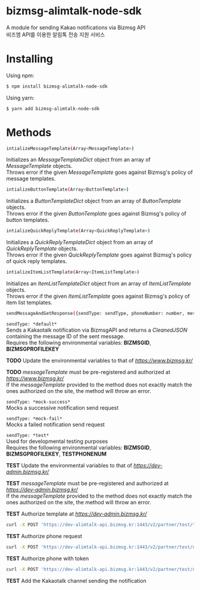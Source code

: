 # bizmsg-alimtalk-node-sdk

A module for sending Kakao notifications via Bizmsg API\
비즈엠 API를 이용한 알림톡 전송 지원 서비스

# Installing

Using npm:

```bash
$ npm install bizmsg-alimtalk-node-sdk
```

Using yarn:

```bash
$ yarn add bizmsg-alimtalk-node-sdk
```

# Methods

```bash
intializeMessageTemplate(Array<MessageTemplate>)
```

Initializes an _MessageTemplateDict_ object from an array of _MessageTemplate_ objects.\
Throws error if the given _MessageTemplate_ goes against Bizmsg's policy of message templates.

```bash
intializeButtonTemplate(Array<ButtonTemplate>)
```

Initializes a _ButtonTemplateDict_ object from an array of _ButtonTemplate_ objects.\
Throws error if the given _ButtonTemplate_ goes against Bizmsg's policy of button templates.

```bash
intializeQuickReplyTemplate(Array<QuickReplyTemplate>)
```

Initializes a _QuickReplyTemplateDict_ object from an array of _QuickReplyTemplate_ objects.\
Throws error if the given _QuickReplyTemplate_ goes against Bizmsg's policy of quick reply templates.

```bash
intializeItemListTemplate(Array<ItemListTemplate>)
```

Initializes an _ItemListTemplateDict_ object from an array of _ItemListTemplate_ objects.\
Throws error if the given _ItemListTemplate_ goes against Bizmsg's policy of item list templates.

```bash
sendMessageAndGetResponse({sendType: sendType, phoneNumber: number, messageTemplate: MessageTemplate, keyValue: KeyValue})
```

`sendType: *default*`\
Sends a Kakaotalk notification via BizmsgAPI and returns a _CleanedJSON_ containing the message ID of the sent message.\
Requires the following environmental variables: **BIZMSGID**, **BIZMSGPROFILEKEY**

**TODO** Update the environmental variables to that of *https://www.bizmsg.kr/*

**TODO** _messageTemplate_ must be pre-registered and authorized at *https://www.bizmsg.kr/* \
If the _messageTemplate_ provided to the method does not exactly match the ones authorized on the site, the method will throw an error.

`sendType: *mock-success*`\
Mocks a successive notification send request

`sendType: *mock-fail*`\
Mocks a failed notification send request

`sendType: *test*`\
Used for developmental testing purposes\
Requires the following environmental variables: **BIZMSGID**, **BIZMSGPROFILEKEY**, **TESTPHONENUM**

**TEST** Update the environmental variables to that of *https://dev-admin.bizmsg.kr/*

**TEST** _messageTemplate_ must be pre-registered and authorized at *https://dev-admin.bizmsg.kr/* \
If the _messageTemplate_ provided to the method does not exactly match the ones authorized on the site, the method will throw an error.

**TEST** Authorize template at *https://dev-admin.bizmsg.kr/*

```bash
curl -X POST 'https://dev-alimtalk-api.bizmsg.kr:1443/v2/partner/test/template/approve' -H "userid:*dev-userID*" -d "senderKey=*dev-senderKey*&templateCode=*dev-templateCode*"
```

**TEST** Authorize phone request

```bash
curl -X POST 'https://dev-alimtalk-api.bizmsg.kr:1443/v2/partner/test/user/token?phoneNumber=*phonenumber*'
```

**TEST** Authorize phone with token

```bash
curl -X POST 'https://dev-alimtalk-api.bizmsg.kr:1443/v2/partner/test/user/certify?phoneNumber=*phonenumber*&token=*token*'
```

**TEST** Add the Kakaotalk channel sending the notification
